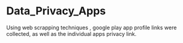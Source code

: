 # Data_Privacy_Apps
Using web scrapping techniques , google play app profile links were collected, as well as the individual apps privacy link. 
